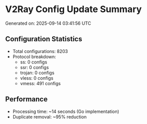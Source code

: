 # V2Ray Config Update Summary
Generated on: 2025-09-14 03:41:56 UTC

## Configuration Statistics
- Total configurations: 8203
- Protocol breakdown:
  - ss: 0 configs
  - ssr: 0 configs
  - trojan: 0 configs
  - vless: 0 configs
  - vmess: 491 configs

## Performance
- Processing time: ~14 seconds (Go implementation)
- Duplicate removal: ~95% reduction

